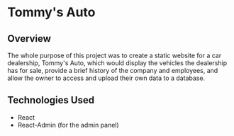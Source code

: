 # Tommy's Auto
## Overview
The whole purpose of this project was to create a static website for a car dealership, Tommy's Auto, which would display the vehicles the dealership has for sale, provide a brief history of the company and employees, and allow the owner to access and upload their own data to a database.
## Technologies Used
- React
- React-Admin (for the admin panel)
